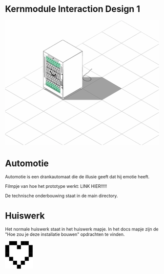 # Kernmodule Interaction Design 1
![Automotie](Automaat.png "Automotie")
# Automotie
Automotie is een drankautomaat die de illusie geeft dat hij emotie heeft. 

Filmpje van hoe het prototype werkt:
LINK HIER!!!!!

De technische onderbouwing staat in de main directory.

# Huiswerk
Het normale huiswerk staat in het huiswerk mapje. In het docs mapje zijn de "Hoe zou je deze installatie bouwen" opdrachten te vinden.

![Love](Love.png "Love")
